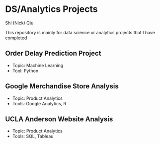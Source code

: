# DS/Analytics Projects
Shi (Nick) Qiu

This repository is mainly for data science or analytics projects that I have completed

## Order Delay Prediction Project 
- Topic: Machine Learning
- Tool: Python

## Google Merchandise Store Analysis
- Topic: Product Analytics
- Tools: Google Analytics, R

## UCLA Anderson Website Analysis
- Topic: Product Analytics
- Tools: SQL, Tableau



